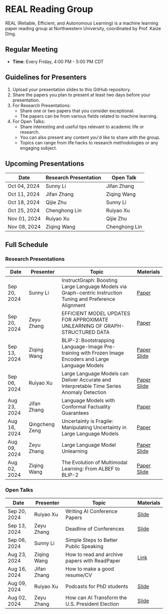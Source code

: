 # REAL Reading Group

REAL (Reliable, Efficient, and Autonomous Learning) is a machine learning paper reading group at Northwestern University, coordinated by Prof. Kaize Ding.

## Regular Meeting

- **Time**: Every Friday, 4:00 PM - 5:00 PM CDT

## Guidelines for Presenters

1. Upload your presentation slides to this GitHub repository.
2. Share the papers you plan to present at least two days before your presentation.
3. For Research Presentations:
   - Share one or two papers that you consider exceptional.
   - The papers can be from various fields related to machine learning.
4. For Open Talks:
   - Share interesting and useful tips relevant to academic life or research.
   - You can also present any content you'd like to share with the group.
   - Topics can range from life hacks to research methodologies or any engaging subject.

## Upcoming Presentations

| Date | Research Presentation | Open Talk |
|------|----------------------|-----------|
| Oct 04, 2024 | Sunny Li | Jifan Zhang |
| Oct 11, 2024 | Jifan Zhang | Ziqing Wang |
| Oct 18, 2024 | Qijie Zhu | Sunny Li |
| Oct 25, 2024 | Chenghong Lin | Ruiyao Xu |
| Nov 01, 2024 | Ruiyao Xu | Qijie Zhu |
| Nov 08, 2024 | Ziqing Wang | Chenghong Lin |

## Full Schedule

### Research Presentations

| Date | Presenter | Topic | Materials |
|------|-----------|-------|-----------|
| Sep 20, 2024 | Sunny Li | InstructGraph: Boosting Large Language Models via Graph-centric Instruction Tuning and Preference Alignment | [Paper](https://arxiv.org/pdf/2402.08785) |
| Sep 20, 2024 | Zeyu Zhang | EFFICIENT MODEL UPDATES FOR APPROXIMATE UNLEARNING OF GRAPH-STRUCTURED DATA | [Paper](https://drive.google.com/file/d/1IdXZxugztHEr4n_cbUN5XJ3Ibd2e8i9t/view) |
| Sep 13, 2024 | Ziqing Wang | BLIP-2: Bootstrapping Language-Image Pre-training with Frozen Image Encoders and Large Language Models | [Paper](https://proceedings.mlr.press/v202/li23q/li23q.pdf) [Slide](https://docs.google.com/presentation/d/1bApEC0u6JnJ0AIVqXgjyxL6aV-Ap9_asU6VQCB2b870/edit?usp=sharing) |
| Sep 06, 2024 | Ruiyao Xu | Large Language Models can Deliver Accurate and Interpretable Time Series Anomaly Detection | [Paper](https://arxiv.org/pdf/2405.15370) [Slide](./Research_Presentation/paper_presentation_9_6.pptx) |
| Aug 23, 2024 | Jifan Zhang | Language Models with Conformal Factuality Guarantees | [Paper](https://arxiv.org/abs/2402.10978) |
| Aug 16, 2024 | Qingcheng Zeng | Uncertainty is Fragile: Manipulating Uncertainty in Large Language Models | [Paper](https://arxiv.org/abs/2407.11282) |
| Aug 09, 2024 | Zeyu Zhang | Large Language Model Unlearning | [Paper](http://arxiv.org/abs/2310.10683) [Slide](./Research_Presentation/08_09_2024_ZeyuZhang_LLMUnlearning.pptx) |
| Aug 02, 2024 | Ziqing Wang | The Evolution of Multimodal Learning: From ALBEF to BLIP-2 | [Paper](https://proceedings.mlr.press/v202/li23q/li23q.pdf) [Slide](./Research_Presentation/08_02_2024_ZiqingWang_BLIP2.pptx) |

### Open Talks

| Date | Presenter | Topic | Materials |
|------|-----------|-------|-----------|
| Sep 20, 2024 | Ruiyao Xu | Writing AI Conference Papers | [Slide](./Open_Talk/open_talk_9_19.pdf) |
| Sep 13, 2024 | Zeyu Zhang | Deadline of Conferences | [Slide](./Open_Talk/09_13_2024_ZeyuZhang_PaperDeadline2025.pptx) |
| Sep 06, 2024 | Sunny Li | Simple Steps to Better Public Speaking | |
| Aug 23, 2024 | Ziqing Wang | How to read and archive papers with ReadPaper | [Link](https://rp.hanijiankang.com/new) |
| Aug 16, 2024 | Jifan Zhang | How to make a good resume/CV | |
| Aug 09, 2024 | Ruiyao Xu | Podcasts for PhD students | [Slide](./Open_Talk/08_09_2024_RuiyaoXu_PodcastsforPhDStudents.pptx) |
| Aug 02, 2024 | Zeyu Zhang | How can AI Transform the U.S. President Election | [Slide](./Open_Talk/08_02_2024_ZeyuZhang_HowAITransformPresidentElection.pptx) |
